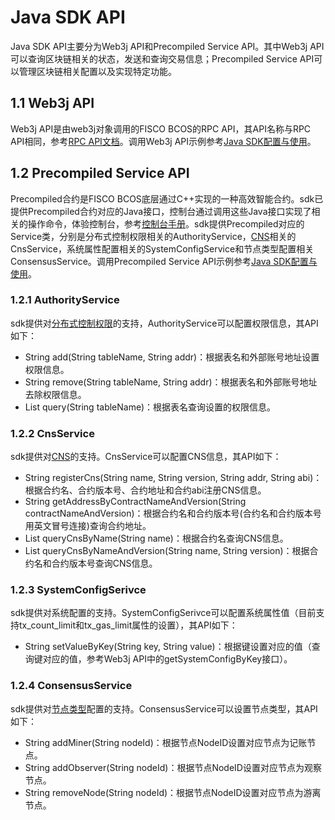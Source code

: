 # Java SDK API

Java SDK API主要分为Web3j API和Precompiled Service API。其中Web3j API可以查询区块链相关的状态，发送和查询交易信息；Precompiled Service API可以管理区块链相关配置以及实现特定功能。

## 1.1 Web3j API
Web3j API是由web3j对象调用的FISCO BCOS的RPC API，其API名称与RPC API相同，参考[RPC API文档](../api.md)。调用Web3j API示例参考[Java SDK配置与使用](./config.md)。

## 1.2 Precompiled Service API
Precompiled合约是FISCO BCOS底层通过C++实现的一种高效智能合约。sdk已提供Precompiled合约对应的Java接口，控制台通过调用这些Java接口实现了相关的操作命令，体验控制台，参考[控制台手册](../manual/console.md)。sdk提供Precompiled对应的Service类，分别是分布式控制权限相关的AuthorityService，[CNS](../design/features/CNS_contract_name_service.md)相关的CnsService，系统属性配置相关的SystemConfigService和节点类型配置相关ConsensusService。调用Precompiled Service API示例参考[Java SDK配置与使用](./config.md)。

### 1.2.1 AuthorityService
sdk提供对[分布式控制权限](../manual/priority_control.md)的支持，AuthorityService可以配置权限信息，其API如下：
- String add(String tableName, String addr)：根据表名和外部账号地址设置权限信息。
- String remove(String tableName, String addr)：根据表名和外部账号地址去除权限信息。
- List<AuthorityInfo> query(String tableName)：根据表名查询设置的权限信息。

### 1.2.2 CnsService
sdk提供对[CNS](../design/features/CNS_contract_name_service.md)的支持。CnsService可以配置CNS信息，其API如下：
- String registerCns(String name, String version, String addr, String abi)：根据合约名、合约版本号、合约地址和合约abi注册CNS信息。
- String getAddressByContractNameAndVersion(String contractNameAndVersion)：根据合约名和合约版本号(合约名和合约版本号用英文冒号连接)查询合约地址。
- List<CnsInfo> queryCnsByName(String name)：根据合约名查询CNS信息。
- List<CnsInfo> queryCnsByNameAndVersion(String name, String version)：根据合约名和合约版本号查询CNS信息。

### 1.2.3 SystemConfigSerivce
sdk提供对系统配置的支持。SystemConfigSerivce可以配置系统属性值（目前支持tx_count_limit和tx_gas_limit属性的设置），其API如下：
- String setValueByKey(String key, String value)：根据键设置对应的值（查询键对应的值，参考Web3j API中的getSystemConfigByKey接口）。

### 1.2.4 ConsensusService 
sdk提供对[节点类型](../design/security_control/node_access_management.md)配置的支持。ConsensusService可以设置节点类型，其API如下：
- String addMiner(String nodeId)：根据节点NodeID设置对应节点为记账节点。
- String addObserver(String nodeId)：根据节点NodeID设置对应节点为观察节点。
- String removeNode(String nodeId)：根据节点NodeID设置对应节点为游离节点。